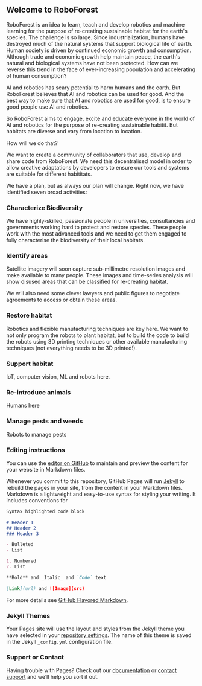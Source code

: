 ## Welcome to RoboForest

RoboForest is an idea to learn, teach and develop robotics and machine learning for the purpose of re-creating sustainable habitat for the earth's species. The challenge is so large. Since industrialization, humans have destroyed much of the natural systems that support biological life of earth. Human society is driven by continued economic growth and consumption. Although trade and economic growth help maintain peace, the earth's natural and biological systems have not been protected. How can we reverse this trend in the face of ever-increasing population and accelerating of human consumption?

AI and robotics has scary potential to harm humans and the earth. But RoboForest believes that AI and robotics can be used for good. And the best way to make sure that AI and robotics are used for good, is to ensure good people use AI and robotics.

So RoboForest aims to engage, excite and educate everyone in the world of AI and robotics for the purpose of re-creating sustainable habitit. But habitats are diverse and vary from location to location.

How will we do that?

We want to create a community of collaborators that use, develop and share code from RoboForest. We need this decentralised model in order to allow creative adaptations by developers to ensure our tools and systems are suitable for different habititats.

We have a plan, but as always our plan will change. Right now, we have identified seven broad activities:

### Characterize Biodiversity
We have highly-skilled, passionate people in universities, consultancies and governments working hard to protect and restore species. These people work with the most advanced tools and we need to get them engaged to fully characterise the biodiversity of their local habitats.

### Identify areas
Satellite imagery will soon capture sub-millimetre resolution images and make available to many people. These images and time-series analysis will show disused areas that can be classified for re-creating habitat.

We will also need some clever lawyers and public figures to negotiate agreements to access or obtain these areas.

### Restore habitat
Robotics and flexible manufacturing techniques are key here. We want to not only program the robots to plant habitat, but to build the code to build the robots using 3D printing techniques or other available manufacturing techniques (not everything needs to be 3D printed!).

### Support habitat
IoT, computer vision, ML and robots here.

### Re-introduce animals
Humans here

### Manage pests and weeds
Robots to manage pests




### Editing instructions

You can use the [editor on GitHub](https://github.com/kenyandoppio/RoboForest/edit/gh-pages/index.md) to maintain and preview the content for your website in Markdown files.

Whenever you commit to this repository, GitHub Pages will run [Jekyll](https://jekyllrb.com/) to rebuild the pages in your site, from the content in your Markdown files.
Markdown is a lightweight and easy-to-use syntax for styling your writing. It includes conventions for

```markdown
Syntax highlighted code block

# Header 1
## Header 2
### Header 3

- Bulleted
- List

1. Numbered
2. List

**Bold** and _Italic_ and `Code` text

[Link](url) and ![Image](src)
```

For more details see [GitHub Flavored Markdown](https://guides.github.com/features/mastering-markdown/).

### Jekyll Themes

Your Pages site will use the layout and styles from the Jekyll theme you have selected in your [repository settings](https://github.com/kenyandoppio/RoboForest/settings). The name of this theme is saved in the Jekyll `_config.yml` configuration file.

### Support or Contact

Having trouble with Pages? Check out our [documentation](https://docs.github.com/categories/github-pages-basics/) or [contact support](https://support.github.com/contact) and we’ll help you sort it out.
